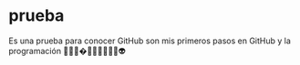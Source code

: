 # prueba
Es una prueba para conocer GitHub
son mis primeros pasos en GitHub y la programación
👨🏽‍💻�👨🏽‍💻👨🏽‍💻:alien:

